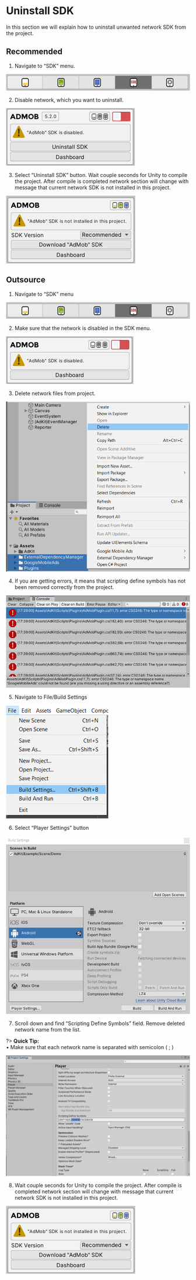 # Uninstall SDK

In this section we will explain how to uninstall unwanted network SDK from the project.

##	Recommended

1.	Navigate to “SDK” menu.

![SDK Menu](../images/uninstall-sdk/1.png ":size=400 :class=center")

2.	Disable network, which you want to uninstall.

![Disable Network](../images/uninstall-sdk/2.png ":size=300 :class=center")

3.	Select “Uninstall SDK” button. Wait couple seconds for Unity to compile the project. After compile is completed network section will change with message that current network SDK is not installed in this project.

![Uninstalled Network](../images/uninstall-sdk/3.png ":size=300 :class=center")

##	Outsource

1.	Navigate to “SDK” menu

![SDK Menu](../images/uninstall-sdk/1.png ":size=400 :class=center")

2.	 Make sure that the network is disabled in the SDK menu.

![Disable Network](../images/uninstall-sdk/9.png ":size=300 :class=center")

3.	Delete network files from project.

![Delete Network Files](../images/uninstall-sdk/4.png ":size=400 :class=center")

4.	If you are getting errors, it means that scripting define symbols has not been removed correctly from the project.

![Errors](../images/uninstall-sdk/5.png ":size=400 :class=center")

5.	Navigate to File/Build Settings

![Open Build Settings](../images/uninstall-sdk/6.png ":size=200 :class=center")

6.	Select “Player Settings” button

![Open Player Settings](../images/uninstall-sdk/7.png ":size=400 :class=center")

7.  Scroll down and find “Scripting Define Symbols” field. Remove deleted network name from the list.

?> **Quick Tip:**  
•	Make sure that each network name is separated with semicolon ( ; )

![Remove Deleted Define](../images/uninstall-sdk/8.png ":size=400 :class=center")

8.  Wait couple seconds for Unity to compile the project. After compile is completed network section will change with message that current network SDK is not installed in this project.

![Uninstalled Network](../images/uninstall-sdk/3.png ":size=300 :class=center")